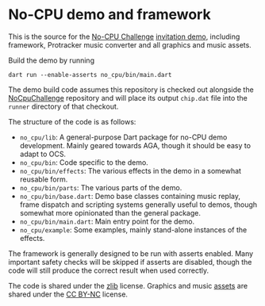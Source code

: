 # No-CPU demo and framework

This is the source for the [No-CPU Challenge](https://no-cpu.dev) [invitation demo](https://www.pouet.net/prod.php?which=104753), including framework, Protracker music converter and all graphics and music assets.

Build the demo by running
```
dart run --enable-asserts no_cpu/bin/main.dart
```
The demo build code assumes this repository is checked out alongside the [NoCpuChallenge](https://github.com/askeksa/NoCpuChallenge) repository and will place its output `chip.dat` file into the `runner` directory of that checkout.

The structure of the code is as follows:
- `no_cpu/lib`: A general-purpose Dart package for no-CPU demo development. Mainly geared towards AGA, though it should be easy to adapt to OCS.
- `no_cpu/bin`: Code specific to the demo.
- `no_cpu/bin/effects`: The various effects in the demo in a somewhat reusable form.
- `no_cpu/bin/parts`: The various parts of the demo.
- `no_cpu/bin/base.dart`: Demo base classes containing music replay, frame dispatch and scripting systems generally useful to demos, though somewhat more opinionated than the general package.
- `no_cpu/bin/main.dart`: Main entry point for the demo.
- `no_cpu/example`: Some examples, mainly stand-alone instances of the effects.

The framework is generally designed to be run with asserts enabled. Many important safety checks will be skipped if asserts are disabled, though the code will still produce the correct result when used correctly.

The code is shared under the [zlib](LICENSE.txt) license. Graphics and music [assets](assets) are shared under the [CC BY-NC](https://creativecommons.org/licenses/by-nc/4.0/deed.en) license.

